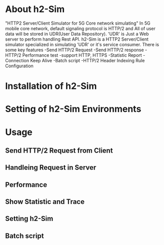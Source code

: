 # About h2-Sim
"HTTP2 Server/Client Simulator for 5G Core network simulating"
 In 5G mobile core network, default signaling protocol is HTTP/2 and All of user data will be stored in UDR(User Data Repository).
 'UDR' is Just a Web server to perform handling Rest API.
 h2-Sim is a HTTP2 Server/Client simulator specialized in simulating 'UDR' or it's service consumer.
 There is some key features
 -Send HTTP/2 Request
 -Send HTTP/2 response
 -HTTP/2 Performance test
 -support HTTP, HTTPS
 -Statistic Report
 -Connection Keep Alive 
 -Batch script
 -HTTP/2 Header Indexing Rule Configuration

# Installation of h2-Sim

# Setting of h2-Sim Environments

# Usage

## Send HTTP/2 Request from Client

## Handleing Request in Server

## Performance 

## Show Statistic and Trace

## Setting h2-Sim

## Batch script


